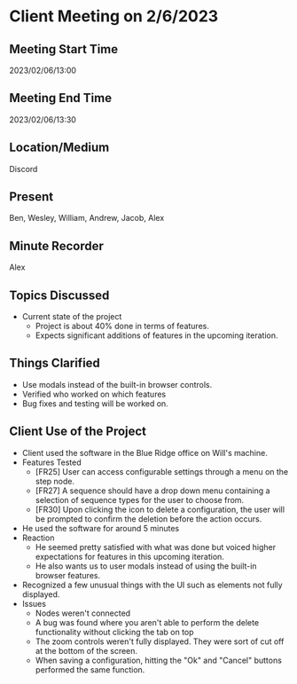 # Client Meeting on 2/6/2023

## Meeting Start Time

2023/02/06/13:00

## Meeting End Time

2023/02/06/13:30

## Location/Medium

Discord

## Present

Ben, Wesley, William, Andrew, Jacob, Alex

## Minute Recorder

Alex

## Topics Discussed

- Current state of the project
  - Project is about 40% done in terms of features.
  - Expects significant additions of features in the upcoming iteration.

## Things Clarified

- Use modals instead of the built-in browser controls.
- Verified who worked on which features
- Bug fixes and testing will be worked on.

## Client Use of the Project

- Client used the software in the Blue Ridge office on Will's machine.
- Features Tested
  - [FR25] User can access configurable settings through a menu on the step node.
  - [FR27] A sequence should have a drop down menu containing a selection of sequence types for the user to choose from.
  - [FR30] Upon clicking the icon to delete a configuration, the user will be prompted to confirm the deletion before the action occurs.
- He used the software for around 5 minutes
- Reaction
  - He seemed pretty satisfied with what was done but voiced higher expectations for features in this upcoming iteration.
  - He also wants us to user modals instead of using the built-in browser features.
- Recognized a few unusual things with the UI such as elements not fully displayed.
- Issues
  - Nodes weren't connected
  - A bug was found where you aren't able to perform the delete functionality without clicking the tab on top
  - The zoom controls weren't fully displayed. They were sort of cut off at the bottom of the screen.
  - When saving a configuration, hitting the "Ok" and "Cancel" buttons performed the same function.
